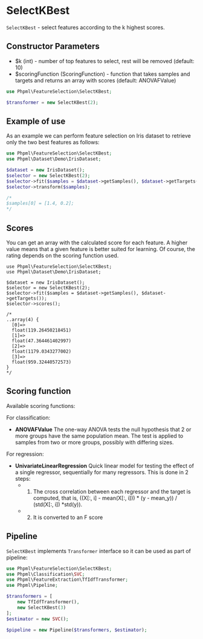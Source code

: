# SelectKBest

`SelectKBest` - select features according to the k highest scores.

## Constructor Parameters

* $k (int) - number of top features to select, rest will be removed (default: 10)
* $scoringFunction (ScoringFunction) - function that takes samples and targets and returns an array with scores (default: ANOVAFValue)

```php
use Phpml\FeatureSelection\SelectKBest;

$transformer = new SelectKBest(2);
```

## Example of use

As an example we can perform feature selection on Iris dataset to retrieve only the two best features as follows:

```php
use Phpml\FeatureSelection\SelectKBest;
use Phpml\Dataset\Demo\IrisDataset;

$dataset = new IrisDataset();
$selector = new SelectKBest(2);
$selector->fit($samples = $dataset->getSamples(), $dataset->getTargets());
$selector->transform($samples);

/*
$samples[0] = [1.4, 0.2];
*/
```

## Scores

You can get an array with the calculated score for each feature.
A higher value means that a given feature is better suited for learning.
Of course, the rating depends on the scoring function used.

```
use Phpml\FeatureSelection\SelectKBest;
use Phpml\Dataset\Demo\IrisDataset;

$dataset = new IrisDataset();
$selector = new SelectKBest(2);
$selector->fit($samples = $dataset->getSamples(), $dataset->getTargets());
$selector->scores();

/*
..array(4) {
  [0]=>
  float(119.26450218451)
  [1]=>
  float(47.364461402997)
  [2]=>
  float(1179.0343277002)
  [3]=>
  float(959.32440572573)
}
*/
```

## Scoring function

Available scoring functions:

For classification:
 - **ANOVAFValue**
   The one-way ANOVA tests the null hypothesis that 2 or more groups have the same population mean.
   The test is applied to samples from two or more groups, possibly with differing sizes.

For regression:
 - **UnivariateLinearRegression**
   Quick linear model for testing the effect of a single regressor, sequentially for many regressors.
   This is done in 2 steps:
     - 1. The cross correlation between each regressor and the target is computed, that is, ((X[:, i] - mean(X[:, i])) * (y - mean_y)) / (std(X[:, i]) *std(y)).
     - 2. It is converted to an F score

## Pipeline

`SelectKBest` implements `Transformer` interface so it can be used as part of pipeline:

```php
use Phpml\FeatureSelection\SelectKBest;
use Phpml\Classification\SVC;
use Phpml\FeatureExtraction\TfIdfTransformer;
use Phpml\Pipeline;

$transformers = [
    new TfIdfTransformer(),
    new SelectKBest(3)
];
$estimator = new SVC();

$pipeline = new Pipeline($transformers, $estimator);
```
